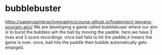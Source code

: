 # bubblebuster
https://sapienzainteractivegraphicscourse.github.io/finalproject-jeevana-poonam-airo/
We are developing a game called bubblebuser where our aim is to burst  the bubbles wih the ball by moving the paddle.
here,we have 3 lives and 3 score recordings.
once ball fails to hit the paddle,it means the game is over.
once, ball hits the paddle then bubble automatically gets enlarged.
